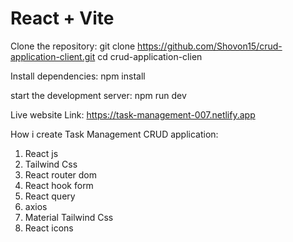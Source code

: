 # React + Vite


Clone the repository:
git clone https://github.com/Shovon15/crud-application-client.git
cd crud-application-clien

Install dependencies:
npm install

start the development server:
npm run dev

Live website Link: https://task-management-007.netlify.app


How i create Task Management CRUD application:
1. React js
2. Tailwind Css
3. React router dom
4. React hook form
5. React query
6. axios
7. Material Tailwind Css
8. React icons
